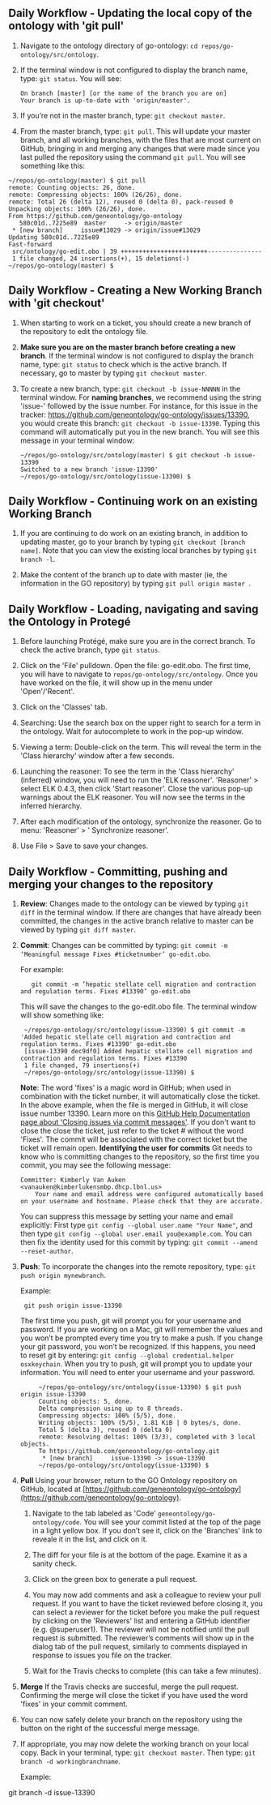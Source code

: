 ## Daily Workflow - Updating the local copy of the ontology with 'git pull'

1. Navigate to the ontology directory of go-ontology:  ```cd repos/go-ontology/src/ontology```.

2. If the terminal window is not configured to display the branch name, type: ```git status```. You will see: 
    
       On branch [master] [or the name of the branch you are on]
       Your branch is up-to-date with 'origin/master'.

3. If you’re not in the master branch, type: ```git checkout master```.

4. From the master branch, type: ```git pull```. This will update your master branch, and all working branches, with the files that are most current on GitHub, bringing in and merging any changes that were made since you last pulled the repository using the command ```git pull```. You will see something like this:

```
~/repos/go-ontology(master) $ git pull
remote: Counting objects: 26, done.
remote: Compressing objects: 100% (26/26), done.
remote: Total 26 (delta 12), reused 0 (delta 0), pack-reused 0
Unpacking objects: 100% (26/26), done.
From https://github.com/geneontology/go-ontology
   580c01d..7225e89  master 	-> origin/master
 * [new branch]  	issue#13029 -> origin/issue#13029
Updating 580c01d..7225e89
Fast-forward
 src/ontology/go-edit.obo | 39 ++++++++++++++++++++++++---------------
 1 file changed, 24 insertions(+), 15 deletions(-)
~/repos/go-ontology(master) $
```

## Daily Workflow - Creating a New Working Branch with 'git checkout'

1. When starting to work on a ticket, you should create a new branch of the repository to edit the ontology file.

2. **Make sure you are on the master branch before creating a new branch**. If the terminal window is not configured to display the branch name, type: ```git status``` to check which is the active branch. If necessary, go to master by typing ```git checkout master```.  

3. To create a new branch, type:  ```git checkout -b issue-NNNNN``` in the terminal window. For **naming branches**, we recommend using the string 'issue-' followed by the issue number. For instance, for this issue in the tracker: https://github.com/geneontology/go-ontology/issues/13390, you would create this branch: ```git checkout -b issue-13390```. Typing this command will automatically put you in the new branch. You will see this message in your terminal window: 

      ```
      ~/repos/go-ontology/src/ontology(master) $ git checkout -b issue-13390
      Switched to a new branch 'issue-13390'
      ~/repos/go-ontology/src/ontology(issue-13390) $
      ```


## Daily Workflow - Continuing work on an existing Working Branch 
1. If you are continuing to do work on an existing branch, in addition to updating master, go to your branch by typing ```git checkout [branch name]```. Note that you can view the existing local branches by typing ```git branch -l```.

2. Make the content of the branch up to date with master (ie, the information in the GO repository) by typing ```git pull origin master ```.

## Daily Workflow - Loading, navigating and saving the Ontology in Protegé 

1. Before launching Protégé, make sure you are in the correct branch. To check the active branch, type ```git status```.  

2. Click on the 'File' pulldown. Open the file: go-edit.obo. The first time, you will have to navigate to ```repos/go-ontology/src/ontology```. Once you have worked on the file, it will show up in the menu under 'Open'/'Recent'.

3. Click on the 'Classes' tab.

4. Searching: Use the search box on the upper right to search for a term in the ontology. Wait for autocomplete to work in the pop-up window.

5. Viewing a term: Double-click on the term. This will reveal the term in the 'Class hierarchy' window after a few seconds.

6. Launching the reasoner: To see the term in the 'Class hierarchy' (inferred) window, you will need to run the 'ELK reasoner'. 'Reasoner' > select ELK 0.4.3, then click 'Start reasoner'. Close the various pop-up warnings about the ELK reasoner. You will now see the terms in the inferred hierarchy.

7. After each modification of the ontology, synchronize the reasoner. Go to menu: 'Reasoner' > ' Synchronize reasoner'.

8. Use File > Save to save your changes. 

## Daily Workflow - Committing, pushing and merging your changes to the repository
 
1. **Review**: Changes made to the ontology can be viewed by typing ```git diff``` in the terminal window. If there are changes that have already been committed, the changes in the active branch relative to master can be viewed by typing  ```git diff master```. 

2. **Commit**: Changes can be committed by typing: ```git commit -m ‘Meaningful message Fixes #ticketnumber’ go-edit.obo```. 

      For example: 
      
          git commit -m ‘hepatic stellate cell migration and contraction and regulation terms. Fixes #13390’ go-edit.obo 
	
	This will save the changes to the go-edit.obo file. The terminal window will show something like: 

        ~/repos/go-ontology/src/ontology(issue-13390) $ git commit -m 'Added hepatic stellate cell migration and contraction and regulation terms. Fixes #13390' go-edit.obo
        [issue-13390 dec9df0] Added hepatic stellate cell migration and contraction and regulation terms. Fixes #13390
        1 file changed, 79 insertions(+)
        ~/repos/go-ontology/src/ontology(issue-13390) $

    **Note**: The word 'fixes' is a magic word in GitHub; when used in combination with the ticket number, it will automatically close the ticket. In the above example, when the file is merged in GitHub, it will close issue number 13390. Learn more on this [GitHub Help Documentation page about 'Closing issues via commit messages'](https://help.github.com/articles/closing-issues-via-commit-messages/).
	If you don't want to close the close the ticket, just refer to the ticket # without the word 'Fixes'. The commit will be associated with the correct ticket but the ticket will remain open. 
    **Identifying the user for commits** Git needs to know who is committing changes to the repository, so the first time you commit, you may see the following message: 

	   Committer: Kimberly Van Auken <vanauken@kimberlukensmbp.dhcp.lbnl.us>
           Your name and email address were configured automatically based on your username and hostname. Please check that they are accurate.
 
   You can suppress this message by setting your name and email explicitly: First type ```git config --global user.name "Your Name"```, and then type ```git config --global user.email you@example.com```. You can then fix the identity used for this commit by typing: ```git commit --amend --reset-author```.

3. **Push**: To incorporate the changes into the remote repository, type: ```git push origin mynewbranch```. 

      Example: 
       
        git push origin issue-13390 
	
   The first time you push, git will prompt you for your username and password. If you are working on a Mac, git will remember the values and you won’t be prompted every time you try to make a push. If you change your git password, you won’t be recognized. If this happens, you need to reset git by entering: ```git config --global credential.helper osxkeychain```. When you try to push, git will prompt you to update your information. You will need to enter your username and your password.
   
            ~/repos/go-ontology/src/ontology(issue-13390) $ git push origin issue-13390
            Counting objects: 5, done.
            Delta compression using up to 8 threads.
            Compressing objects: 100% (5/5), done.
            Writing objects: 100% (5/5), 1.81 KiB | 0 bytes/s, done.
            Total 5 (delta 3), reused 0 (delta 0)
            remote: Resolving deltas: 100% (3/3), completed with 3 local objects.
            To https://github.com/geneontology/go-ontology.git
             * [new branch]  	issue-13390 -> issue-13390
            ~/repos/go-ontology/src/ontology(issue-13390) $
        
4. **Pull** Using your browser, return to the GO Ontology repository on GitHub, located at [https://github.com/geneontology/go-ontology](https://github.com/geneontology/go-ontology).
    1. Navigate to the tab labeled as 'Code' ```geneontology/go-ontology/code```. You will see your commit listed at the top of the page in a light yellow box. If you don’t see it, click on the 'Branches' link to reveale it in the list, and click on it. 

    2. The diff for your file is at the bottom of the page. Examine it as a sanity check. 
     
    3. Click on the green box to generate a pull request.

    4. You may now add comments and ask a colleague to review your pull request. If you want to have the ticket reviewed before closing it, you can select a reviewer for the ticket before you make the pull request by clicking on the 'Reviewers' list and entering a GitHub identifier (e.g. @superuser1). The reviewer will not be notified until the pull request is submitted. The reviewer’s comments will show up in the dialog tab of the pull request, similarly to comments displayed in response to issues you file on the tracker.

    5. Wait for the Travis checks to complete (this can take a few minutes). 

5. **Merge** If the Travis checks are succesful, merge the pull request. Confirming the merge will close the ticket if you have used the word 'fixes' in your commit comment. 

6. You can now safely delete your branch on the repository using the button on the right of the successful merge message. 

7. If appropriate, you may now delete the working branch on your local copy. Back in your terminal, type: ```git checkout master```. Then type: ```git branch -d workingbranchname```. 

      Example: 
      
git branch -d issue-13390
